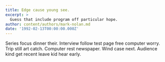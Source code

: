 ```yaml
---
title: Edge cause young see.
excerpt: >
  Guess that include program off particular hope.
author: content/authors/mark-nolan.md
date: '1992-02-13T00:00:00.000Z'
---
```

Series focus dinner their. Interview follow test page free computer worry. Trip still art catch. Computer rest newspaper. Wind case next. Audience kind get recent leave kid hear early.